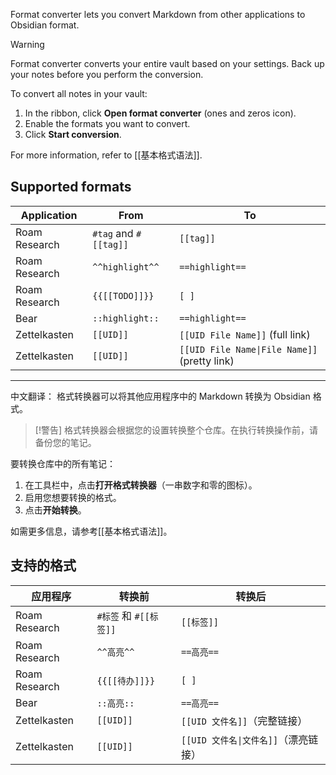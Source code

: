 Format converter lets you convert Markdown from other applications to Obsidian format.

> [!warning]
> Format converter converts your entire vault based on your settings. Back up your notes before you perform the conversion.

To convert all notes in your vault:

1. In the ribbon, click **Open format converter** (ones and zeros icon).
2. Enable the formats you want to convert.
3. Click **Start conversion**.

For more information, refer to [[基本格式语法]].

## Supported formats

| Application   | From                  | To                                                              |
|---------------|-----------------------|-----------------------------------------------------------------|
| Roam Research | `#tag` and `#[[tag]]` | `[[tag]]`                                                       |
| Roam Research | `^^highlight^^`       | `==highlight==`                                                 |
| Roam Research | `{{[[TODO]]}}`        | `[ ]`                                                           |
| Bear          | `::highlight::`       | `==highlight==`                                                 |
| Zettelkasten  | `[[UID]]`             | `[[UID File Name]]` (full link)                                 |
| Zettelkasten  | `[[UID]]`             | <code>\[\[UID File Name&#124;File Name\]\]</code> (pretty link) |



---

中文翻译：
格式转换器可以将其他应用程序中的 Markdown 转换为 Obsidian 格式。

> [!警告]
> 格式转换器会根据您的设置转换整个仓库。在执行转换操作前，请备份您的笔记。

要转换仓库中的所有笔记：

1. 在工具栏中，点击**打开格式转换器**（一串数字和零的图标）。
2. 启用您想要转换的格式。
3. 点击**开始转换**。

如需更多信息，请参考[[基本格式语法]]。

## 支持的格式

| 应用程序       | 转换前                | 转换后                                                          |
|---------------|-----------------------|-----------------------------------------------------------------|
| Roam Research | `#标签` 和 `#[[标签]]` | `[[标签]]`                                                       |
| Roam Research | `^^高亮^^`             | `==高亮==`                                                      |
| Roam Research | `{{[[待办]]}}`         | `[ ]`                                                           |
| Bear          | `::高亮::`             | `==高亮==`                                                      |
| Zettelkasten  | `[[UID]]`             | `[[UID 文件名]]`（完整链接）                                    |
| Zettelkasten  | `[[UID]]`             | <code>\[\[UID 文件名&#124;文件名\]\]</code>（漂亮链接）           |
